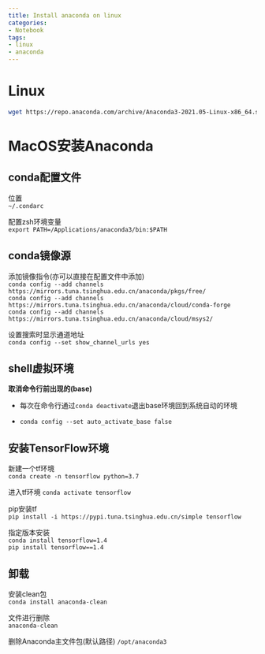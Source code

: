 ```yaml
---
title: Install anaconda on linux
categories:
- Notebook
tags:
- linux
- anaconda
---
```


# Linux

```sh
wget https://repo.anaconda.com/archive/Anaconda3-2021.05-Linux-x86_64.sh
```



# MacOS安装Anaconda

## conda配置文件

位置  
`~/.condarc`

配置zsh环境变量  
`export PATH=/Applications/anaconda3/bin:$PATH`


## conda镜像源

添加镜像指令(亦可以直接在配置文件中添加)  
`conda config --add channels https://mirrors.tuna.tsinghua.edu.cn/anaconda/pkgs/free/`  
`conda config --add channels https://mirrors.tuna.tsinghua.edu.cn/anaconda/cloud/conda-forge`  
`conda config --add channels https://mirrors.tuna.tsinghua.edu.cn/anaconda/cloud/msys2/`  

设置搜索时显示通道地址  
`conda config --set show_channel_urls yes`



## shell虚拟环境

**取消命令行前出现的(base)**

- 每次在命令行通过`conda deactivate`退出base环境回到系统自动的环境

- `conda config --set auto_activate_base false`



## 安装TensorFlow环境

新建一个tf环境  
`conda create -n tensorflow python=3.7`

进入tf环境
`conda activate tensorflow`

pip安装tf  
`pip install -i https://pypi.tuna.tsinghua.edu.cn/simple tensorflow`

指定版本安装  
`conda install tensorflow=1.4`  
`pip install tensorflow==1.4`


## 卸载

安装clean包  
`conda install anaconda-clean`

文件进行删除  
`anaconda-clean`

删除Anaconda主文件包(默认路径)
`/opt/anaconda3`

